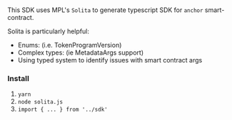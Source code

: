 #

This SDK uses MPL's `Solita` to generate typescript SDK for `anchor` smart-contract.

Solita is particularly helpful:
- Enums: (i.e. TokenProgramVersion)
- Complex types: (ie MetadataArgs support)
- Using typed system to identify issues with smart contract args

### Install

1. `yarn`
2. `node solita.js`
3. `import { ... } from '../sdk'` 
